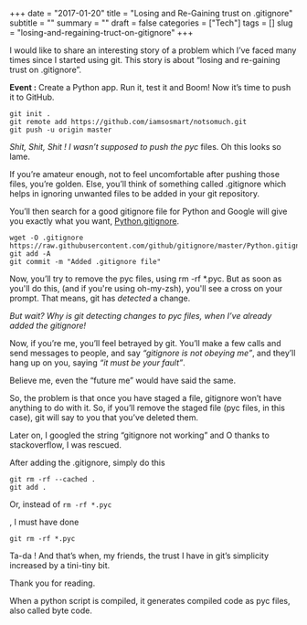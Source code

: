 +++
date = "2017-01-20"
title = "Losing and Re-Gaining trust on .gitignore"
subtitle = ""
summary = ""
draft = false
categories = ["Tech"]
tags = []
slug = "losing-and-regaining-truct-on-gitignore"
+++

I would like to share an interesting story of a problem which I’ve faced many times since I started using git. This story is about “losing and re-gaining trust on .gitignore”.

**Event :** Create a Python app. Run it, test it and Boom! Now it’s time to push it to GitHub.

```
git init .
git remote add https://github.com/iamsosmart/notsomuch.git
git push -u origin master
```

_Shit, Shit, Shit ! I wasn’t supposed to push the pyc_ files. Oh this looks so lame.

If you’re amateur enough, not to feel uncomfortable after pushing those files, you’re golden. Else, you’ll think of something called .gitignore which helps in ignoring unwanted files to be added in your git repository.

You’ll then search for a good gitignore file for Python and Google will give you exactly what you want, [Python.gitignore](https://github.com/github/gitignore/blob/master/Python.gitignore).

```
wget -O .gitignore https://raw.githubusercontent.com/github/gitignore/master/Python.gitignore
git add -A
git commit -m "Added .gitignore file"
```

Now, you’ll try to remove the pyc files, using rm -rf *.pyc. But as soon as you'll do this, (and if you're using oh-my-zsh), you'll see a cross on your prompt. That means, git has _detected_ a change.

*But wait? Why is git detecting changes to pyc files, when I’ve already added the gitignore!*

Now, if you’re me, you’ll feel betrayed by git. You’ll make a few calls and send messages to people, and say *“gitignore is not obeying me”*, and they’ll hang up on you, saying *“it must be your fault”*.

Believe me, even the “future me” would have said the same.

So, the problem is that once you have staged a file, gitignore won’t have anything to do with it. So, if you’ll remove the staged file (pyc files, in this case), git will say to you that you’ve deleted them.

Later on, I googled the string “gitignore not working” and O thanks to stackoverflow, I was rescued.

After adding the .gitignore, simply do this

```
git rm -rf --cached .
git add .
```

Or, instead of `rm -rf *.pyc`

, I must have done

`git rm -rf *.pyc`

Ta-da ! And that’s when, my friends, the trust I have in git’s simplicity increased by a tini-tiny bit.

Thank you for reading.

When a python script is compiled, it generates compiled code as pyc files, also called byte code.


